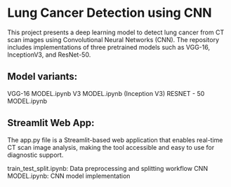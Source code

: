 # Lung Cancer Detection using CNN

This project presents a deep learning model to detect lung cancer from CT scan images using Convolutional Neural Networks (CNN). The repository includes implementations of three pretrained models such as VGG-16, InceptionV3, and ResNet-50.

## Model variants:
VGG-16 MODEL.ipynb
V3 MODEL.ipynb (Inception V3)
RESNET - 50 MODEL.ipynb

## Streamlit Web App:
The app.py file is a Streamlit-based web application that enables real-time CT scan image analysis, making the tool accessible and easy to use for diagnostic support.

train_test_split.ipynb: Data preprocessing and splitting workflow
CNN MODEL.ipynb: CNN model implementation
